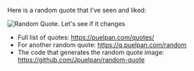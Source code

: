 Here is a random quote that I've seen and liked:

![Random Quote. Let's see if it changes](https://q.puelpan.com/random?s=11)

- Full list of quotes: https://puelpan.com/quotes/
- For another random quote: https://q.puelpan.com/random
- The code that generates the random quote image: https://github.com/Jpuelpan/random-quote
